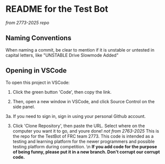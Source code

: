 # README for the Test Bot
*from 2773-2025 repo*
## Naming Conventions
When naming a commit, be clear to mention if it is unstable or untested in capital letters, like "UNSTABLE Drive Slowmode Added"

## Opening in VSCode
To open this project in VSCode:

1. Click the green button 'Code', then copy the link.

2. Then, open a new window in VSCode, and click Source Control on the side panel.

3a. If you need to sign in, sign in using your personal Github account.

3. Click 'Clone Repository', then paste the URL. Select where on the computer you want it to go, and youre done!
*not from 2763-2025*
This is the repo for the TestBot of FRC team 2773. 
This code is intended as a testing and learning platform for the newer programmers and possible testing platform during competition. \n
**If you add code for the purpose of being funny, please put it in a new branch. Don't corrupt our corrupt code.**